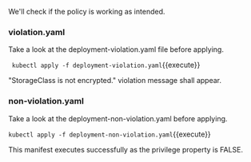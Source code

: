We'll check if the policy is working as intended.

### violation.yaml
Take a look at the deployment-violation.yaml file before applying.

``` kubectl apply -f deployment-violation.yaml```{{execute}}

"StorageClass is not encrypted." violation message shall appear.

### non-violation.yaml
Take a look at the deployment-non-violation.yaml before applying.

```kubectl apply -f deployment-non-violation.yaml```{{execute}}

This manifest executes successfully as the privilege property is FALSE.
